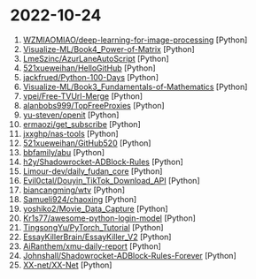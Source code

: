 # 2022-10-24

1. [WZMIAOMIAO/deep-learning-for-image-processing](https://github.com/WZMIAOMIAO/deep-learning-for-image-processing "deep learning for image processing including classification and object-detection etc.") [Python]
2. [Visualize-ML/Book4_Power-of-Matrix](https://github.com/Visualize-ML/Book4_Power-of-Matrix "稿件基本稳定，欢迎提意见，会及时修改") [Python]
3. [LmeSzinc/AzurLaneAutoScript](https://github.com/LmeSzinc/AzurLaneAutoScript "Azur Lane bot (CN/EN/JP/TW) 碧蓝航线脚本 | 无缝委托科研，全自动大世界") [Python]
4. [521xueweihan/HelloGitHub](https://github.com/521xueweihan/HelloGitHub "分享 GitHub 上有趣、入门级的开源项目。Share interesting, entry-level open source projects on GitHub.") [Python]
5. [jackfrued/Python-100-Days](https://github.com/jackfrued/Python-100-Days "Python - 100天从新手到大师") [Python]
6. [Visualize-ML/Book3_Fundamentals-of-Mathematics](https://github.com/Visualize-ML/Book3_Fundamentals-of-Mathematics "稿件基本稳定，欢迎提意见，会及时修改") [Python]
7. [vpei/Free-TVUrl-Merge](https://github.com/vpei/Free-TVUrl-Merge "免费TvBox影视站聚合，测试不能用链接。TVBox、Pluto Player、猫影视TV等影视播放软件通用接口都可使用。Pluto兼容性最强。") [Python]
8. [alanbobs999/TopFreeProxies](https://github.com/alanbobs999/TopFreeProxies "高质量免费节点分享，以及订阅链接收集。") [Python]
9. [yu-steven/openit](https://github.com/yu-steven/openit "致力于打造免费无感的翻墙环境") [Python]
10. [ermaozi/get_subscribe](https://github.com/ermaozi/get_subscribe "✈️ 免费机场 / 免费VPN -> 自动获取免 clash/v2ray/trojan/sr/ssr 订阅链接，间隔12小时持续更新 | 科学上网 | 翻墙") [Python]
11. [jxxghp/nas-tools](https://github.com/jxxghp/nas-tools "NAS媒体库资源归集、整理自动化工具") [Python]
12. [521xueweihan/GitHub520](https://github.com/521xueweihan/GitHub520 "😘 让你“爱”上 GitHub，解决访问时图裂、加载慢的问题。（无需安装）") [Python]
13. [bbfamily/abu](https://github.com/bbfamily/abu "阿布量化交易系统(股票，期权，期货，比特币，机器学习) 基于python的开源量化交易，量化投资架构") [Python]
14. [h2y/Shadowrocket-ADBlock-Rules](https://github.com/h2y/Shadowrocket-ADBlock-Rules "提供多款 Shadowrocket 规则，带广告过滤功能。用于 iOS 未越狱设备选择性地自动翻墙。") [Python]
15. [Limour-dev/daily_fudan_core](https://github.com/Limour-dev/daily_fudan_core "daily_fudan的代码，无需fork；请fork https://github.com/Limour-dev/daily_fudan_actions 来自动执行该repo下的最新代码。有问题请提issue") [Python]
16. [Evil0ctal/Douyin_TikTok_Download_API](https://github.com/Evil0ctal/Douyin_TikTok_Download_API "不依赖任何第三方网站实现在线批量TikTok/抖音解析下载无水印视频/图集，并将结果显示在网页上。同时支持API调用，可配合iOS快捷指令APP实现应用内下载。免费，开源，无广告，长期维护。") [Python]
17. [biancangming/wtv](https://github.com/biancangming/wtv "解决电脑、手机看电视直播的苦恼，收集各种直播源，电视直播网站") [Python]
18. [Samueli924/chaoxing](https://github.com/Samueli924/chaoxing "超星学习通/超星尔雅/泛雅超星全自动无人值守完成任务点") [Python]
19. [yoshiko2/Movie_Data_Capture](https://github.com/yoshiko2/Movie_Data_Capture "Local Movies Organizer") [Python]
20. [Kr1s77/awesome-python-login-model](https://github.com/Kr1s77/awesome-python-login-model "😮python模拟登陆一些大型网站，还有一些简单的爬虫，希望对你们有所帮助❤️，如果喜欢记得给个star哦🌟") [Python]
21. [TingsongYu/PyTorch_Tutorial](https://github.com/TingsongYu/PyTorch_Tutorial "《Pytorch模型训练实用教程》中配套代码") [Python]
22. [EssayKillerBrain/EssayKiller_V2](https://github.com/EssayKillerBrain/EssayKiller_V2 "基于开源GPT2.0的初代创作型人工智能 | 可扩展、可进化") [Python]
23. [AiRanthem/xmu-daily-report](https://github.com/AiRanthem/xmu-daily-report "长期维护，无需本地部署，在线fork仓库即可使用的厦大Daily Health Report 健康打卡自动填写脚本") [Python]
24. [Johnshall/Shadowrocket-ADBlock-Rules-Forever](https://github.com/Johnshall/Shadowrocket-ADBlock-Rules-Forever "提供多款 Shadowrocket 规则，拥有强劲的广告过滤功能。每日8时重新构建规则。") [Python]
25. [XX-net/XX-Net](https://github.com/XX-net/XX-Net "A proxy tool to bypass GFW.") [Python]
